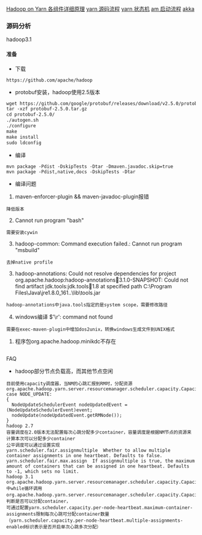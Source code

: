 [Hadoop on Yarn 各组件详细原理](https://www.cnblogs.com/yangsy0915/p/5572983.html)
[yarn 源码流程](http://blog.csdn.net/jjzhk/article/details/18787739)
[yarn 状态机](https://www.cnblogs.com/Scott007/p/3893318.html)
[am 启动流程](http://bigdatadecode.club/YARNSrcApplicationMasterStart.html)
[akka](http://www.importnew.com/16479.html)

### 源码分析
hadoop3.1
#### 准备
- 下载
```
https://github.com/apache/hadoop
```
- protobuf安装，hadoop使用2.5版本
```markdown
wget https://github.com/google/protobuf/releases/download/v2.5.0/protobuf-2.5.0.tar.gz
tar -xzf protobuf-2.5.0.tar.gz
cd protobuf-2.5.0/
./autogen.sh
./configure
make
make install
sudo ldconfig
```
- 编译
```
mvn package -Pdist -DskipTests -Dtar -Dmaven.javadoc.skip=true
mvn package -Pdist,native,docs -DskipTests -Dtar
```
- 编译问题
1. maven-enforcer-plugin && maven-javadoc-plugin报错
```
降低版本
```
2.  Cannot run program "bash"
```
需要安装cywin
```
3. hadoop-common: Command execution failed.: Cannot run program "msbuild"
```
去掉native profile
```
3. hadoop-annotations: Could not resolve dependencies for project org.apache.hadoop:hadoop-annotations:jar:3.1.0-SNAPSHOT: Could not find artifact jdk.tools:jdk.tools:jar:1.8 at specified path C:\Program Files\Java\jre1.8.0_161\..\lib\tools.jar
```
hadoop-annotations中java.tools指定的是system scope，需要修改路径
```
4. windows编译 $'\r': command not found
```
需要在exec-maven-plugin中增加dos2unix，转换windows生成文件到UNIX格式
```
1. 程序包org.apache.hadoop.minikdc不存在
```

```

FAQ
- hadoop部分节点负载高，而其他节点空闲
```
目前使用capacity调度器，当NM的心跳汇报到RM时，分配资源
org.apache.hadoop.yarn.server.resourcemanager.scheduler.capacity.CapacityScheduler#handle
case NODE_UPDATE:
{
  NodeUpdateSchedulerEvent nodeUpdatedEvent = (NodeUpdateSchedulerEvent)event;
  nodeUpdate(nodeUpdatedEvent.getRMNode());
}
hadoop 2.7
容量调度在2.0版本无法配置每次心跳分配多少container，容量调度是根据NM节点的资源来计算本次可以分配多少container
公平调度可以通过设置实现
yarn.scheduler.fair.assignmultiple	Whether to allow multiple container assignments in one heartbeat. Defaults to false.
yarn.scheduler.fair.max.assign	If assignmultiple is true, the maximum amount of containers that can be assigned in one heartbeat. Defaults to -1, which sets no limit.
hadoop 3.1
org.apache.hadoop.yarn.server.resourcemanager.scheduler.capacity.CapacityScheduler#allocateContainersToNode中while循环调用
org.apache.hadoop.yarn.server.resourcemanager.scheduler.capacity.CapacityScheduler#canAllocateMore，判断是否可以分配container，
可通过配置yarn.scheduler.capacity.per-node-heartbeat.maximum-container-assignments限制每次心跳可分配container数量
（yarn.scheduler.capacity.per-node-heartbeat.multiple-assignments-enabled标识表示是否开启单次心跳多次分配）
```